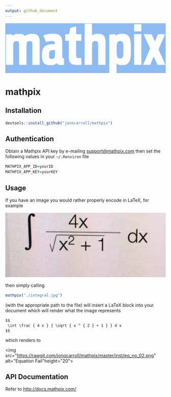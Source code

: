 ```yaml
---
output: github_document
---
```


<!-- README.md is generated from README.Rmd. Please edit that file -->


![](./inst/logo_blue.png)

# mathpix

## Installation


```r
devtools::install_github("jonocarroll/mathpix")
```

## Authentication

Obtain a Mathpix API key by e-mailing [support@mathpix.com](mailto:support@mathpix.com) then set the following values in your `~/.Renviron` file


```r
MATHPIX_APP_ID=yourID
MATHPIX_APP_KEY=yourKEY
```

## Usage

If you have an image you would rather properly encode in LaTeX, for example

![](./inst/integral.jpg)

then simply calling


```r
mathpix("./integral.jpg")
```

(with the appropriate path to the file) will insert a LaTeX block into your document which will render what the image represents

```
$$
 \int \frac { 4 x } { \sqrt { x ^ { 2 } + 1 } } d x  
$$
```

which renders to


<img src="https://rawgit.com/jonocarroll/mathpix/master/inst/eq_no_02.png" alt="Equation Fail"height="20">


## API Documentation

Refer to http://docs.mathpix.com/

